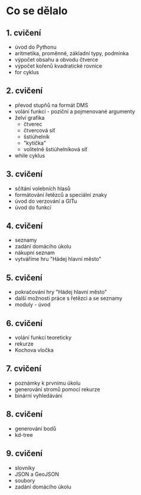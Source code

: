 # Co se dělalo

## 1. cvičení
* úvod do Pythonu
* aritmetika, proměnné, základní typy, podmínka
* výpočet obsahu a obvodu čtverce
* výpočet kořenů kvadratické rovnice
* for cyklus

## 2. cvičení
* převod stupňů na formát DMS
* volání funkcí - poziční a pojmenované argumenty
* želví grafika
  * čtverec
  * čtvercová síť
  * šstiúhelník
  * "kytička"
  * volitelně šstiúhelníková síť
* while cyklus

## 3. cvičení
* sčítání volebních hlasů
* formátování řetězců a speciální znaky
* úvod do verzování a GITu
* úvod do funkcí

## 4. cvičení
* seznamy
* zadání domácího úkolu
* nákupní seznam
* vytváříme hru "Hádej hlavní město"

## 5. cvičení
* pokračování hry "Hádej hlavní město"
* další možnosti práce s řetězci a se seznamy
* moduly - úvod

## 6. cvičení
* volání funkcí teoreticky
* rekurze
* Kochova vločka

## 7. cvičení
* poznámky k prvnímu úkolu
* generování stromů pomocí rekurze
* binární vyhledávání

## 8. cvičení
* generování bodů
* kd-tree

## 9. cvičení
* slovníky
* JSON a GeoJSON
* soubory
* zadání domácího úkolu
